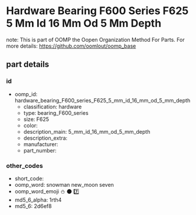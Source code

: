 # Hardware Bearing F600 Series F625 5 Mm Id 16 Mm Od 5 Mm Depth  

note: This is part of OOMP the Oopen Organization Method For Parts. For more details: https://github.com/oomlout/oomp_base

##  part details





### id
* oomp_id: hardware_bearing_F600_series_F625_5_mm_id_16_mm_od_5_mm_depth
  * classification: hardware
  * type: bearing_F600_series
  * size: F625
  * color: 
  * description_main: 5_mm_id_16_mm_od_5_mm_depth
  * description_extra: 
  * manufacturer: 
  * part_number: 

### other_codes
* short_code: 
* oomp_word: snowman new_moon seven
* oomp_word_emoji :snowman: :new_moon: :seven:
* md5_6_alpha: 1rth4
* md5_6: 2d6ef8